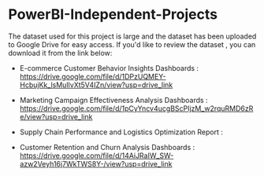 # PowerBI-Independent-Projects


 The dataset used for this project is large and the dataset has been uploaded to Google Drive for easy access. If you'd like to review the dataset , you can download it from the link below:

* E-commerce Customer Behavior Insights Dashboards : https://drive.google.com/file/d/1DPzUQMEY-HcbujKk_lsMuIlvXt5V4IZn/view?usp=drive_link
* Marketing Campaign Effectiveness Analysis Dashboards  : https://drive.google.com/file/d/1pCyYncv4ucgBScPIjzM_w2rquRMD6zRe/view?usp=drive_link
* Supply Chain Performance and Logistics Optimization Report :



* Customer Retention and Churn Analysis Dashboards : https://drive.google.com/file/d/14AiJRaIW_SW-azw2Veyh16j7WkTWS8Y-/view?usp=drive_link


